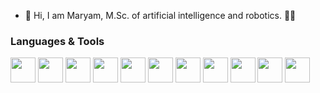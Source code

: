 - 👋 Hi, I am Maryam, M.Sc. of artificial intelligence and robotics. 🧑‍🎓

### Languages & Tools

<img src="https://cdn.jsdelivr.net/gh/devicons/devicon/icons/csharp/csharp-original.svg" width="40" height="40"/> <img src="https://cdn.jsdelivr.net/gh/devicons/devicon/icons/git/git-original.svg" width="40" height="40"/> <img src="https://cdn.jsdelivr.net/gh/devicons/devicon/icons/java/java-original.svg" width="40" height="40"/> <img src="https://cdn.jsdelivr.net/gh/devicons/devicon/icons/javascript/javascript-original.svg" width="40" height="40"/> 
<img src="https://cdn.jsdelivr.net/gh/devicons/devicon/icons/python/python-original.svg" width="40" height="40"/> 
<img src="https://cdn.jsdelivr.net/gh/devicons/devicon/icons/sqlite/sqlite-original.svg" width="40" height="40"/> 
<img src="https://cdn.jsdelivr.net/gh/devicons/devicon/icons/sqlserver/sqlserver-plain.svg" width="40" height="40"/> 
<img src="https://cdn.jsdelivr.net/gh/devicons/devicon/icons/pandas/pandas-original.svg" width="40" height="40"/> 
<img src="https://cdn.jsdelivr.net/gh/devicons/devicon/icons/pytorch/pytorch-original.svg" width="40" height="40"/> 
<img src="https://cdn.jsdelivr.net/gh/devicons/devicon/icons/scikit-learn/scikit-learn-original.svg" width="40" height="40"/> 
<img src="https://cdn.jsdelivr.net/gh/devicons/devicon/icons/tensorflow/tensorflow-original.svg" width="40" height="40"/> 

<!---
madarvishian/madarvishian is a ✨ special ✨ repository because its `README.md` (this file) appears on your GitHub profile.
You can click the Preview link to take a look at your changes.
--->
